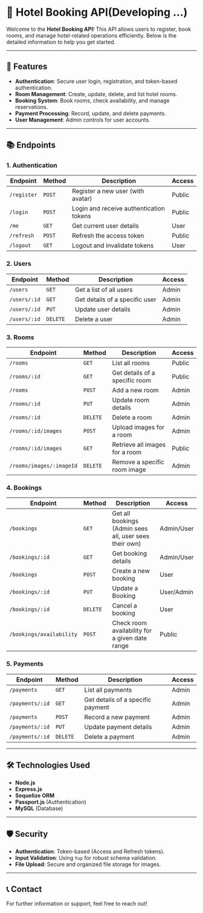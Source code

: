 # 🏨 Hotel Booking API(Developing ...)

Welcome to the **Hotel Booking API**! This API allows users to register, book rooms, and manage hotel-related operations efficiently. Below is the detailed information to help you get started.

---

## 🚀 Features

- **Authentication**: Secure user login, registration, and token-based authentication.
- **Room Management**: Create, update, delete, and list hotel rooms.
- **Booking System**: Book rooms, check availability, and manage reservations.
- **Payment Processing**: Record, update, and delete payments.
- **User Management**: Admin controls for user accounts.

---

## 📚 Endpoints

### **1. Authentication**

| Endpoint    | Method | Description                             | Access |
| ----------- | ------ | --------------------------------------- | ------ |
| `/register` | `POST` | Register a new user (with avatar)       | Public |
| `/login`    | `POST` | Login and receive authentication tokens | Public |
| `/me`       | `GET`  | Get current user details                | User   |
| `/refresh`  | `POST` | Refresh the access token                | Public |
| `/logout`   | `GET`  | Logout and invalidate tokens            | User   |

### **2. Users**

| Endpoint     | Method   | Description                    | Access |
| ------------ | -------- | ------------------------------ | ------ |
| `/users`     | `GET`    | Get a list of all users        | Admin  |
| `/users/:id` | `GET`    | Get details of a specific user | Admin  |
| `/users/:id` | `PUT`    | Update user details            | Admin  |
| `/users/:id` | `DELETE` | Delete a user                  | Admin  |

### **3. Rooms**

| Endpoint                 | Method   | Description                    | Access |
| ------------------------ | -------- | ------------------------------ | ------ |
| `/rooms`                 | `GET`    | List all rooms                 | Public |
| `/rooms/:id`             | `GET`    | Get details of a specific room | Public |
| `/rooms`                 | `POST`   | Add a new room                 | Admin  |
| `/rooms/:id`             | `PUT`    | Update room details            | Admin  |
| `/rooms/:id`             | `DELETE` | Delete a room                  | Admin  |
| `/rooms/:id/images`      | `POST`   | Upload images for a room       | Admin  |
| `/rooms/:id/images`      | `GET`    | Retrieve all images for a room | Public |
| `/rooms/images/:imageId` | `DELETE` | Remove a specific room image   | Admin  |

### **4. Bookings**

| Endpoint                 | Method   | Description                                            | Access     |
| ------------------------ | -------- | ------------------------------------------------------ | ---------- |
| `/bookings`              | `GET`    | Get all bookings (Admin sees all, user sees their own) | Admin/User |
| `/bookings/:id`          | `GET`    | Get booking details                                    | Admin/User |
| `/bookings`              | `POST`   | Create a new booking                                   | User       |
| `/bookings/:id`          | `PUT`    | Update a Booking                                       | User/Admin |
| `/bookings/:id`          | `DELETE` | Cancel a booking                                       | User       |
| `/bookings/availability` | `POST`   | Check room availability for a given date range         | Public     |

### **5. Payments**

| Endpoint        | Method   | Description                       | Access |
| --------------- | -------- | --------------------------------- | ------ |
| `/payments`     | `GET`    | List all payments                 | Admin  |
| `/payments/:id` | `GET`    | Get details of a specific payment | Admin  |
| `/payments`     | `POST`   | Record a new payment              | Admin  |
| `/payments/:id` | `PUT`    | Update payment details            | Admin  |
| `/payments/:id` | `DELETE` | Delete a payment                  | Admin  |

---

## 🛠️ Technologies Used

- **Node.js**
- **Express.js**
- **Sequelize ORM**
- **Passport.js** (Authentication)
- **MySQL** (Database)

---

## 🛡️ Security

- **Authentication**: Token-based (Access and Refresh tokens).
- **Input Validation**: Using `Yup` for robust schema validation.
- **File Upload**: Secure and organized file storage for images.

---

## 📞 Contact

For further information or support, feel free to reach out!

